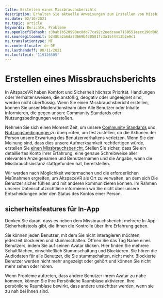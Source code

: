 ```yaml
---
title: Erstellen eines Missbrauchsberichts
description: Erhalten Sie aktuelle Anweisungen zum Erstellen von Missbrauchsberichten und In-App-Sicherheitsfeatures für AltspaceVR.
ms.date: 02/10/2021
ms.topic: article
keywords: Berichte, Probleme
ms.openlocfilehash: c3bab1b520998ec8dd77ca92c2eedcaae7158551aecc190d0654795d8b26db57
ms.sourcegitcommit: b248ba2a6da7d669b430581fc3a1544413b2e9c1
ms.translationtype: MT
ms.contentlocale: de-DE
ms.lasthandoff: 08/11/2021
ms.locfileid: "119126505"
---
```

# <a name="filing-an-abuse-report"></a>Erstellen eines Missbrauchsberichts

In AltspaceVR haben Komfort und Sicherheit höchste Priorität. Handlungen oder Verhaltensweisen, die anstößig, deogativ oder ungeeignet sind, werden nicht überflüssig. Wenn Sie einen Missbrauchsbericht erstellen, können Sie unser Moderationsteam über Alle Benutzer oder Inhalte informieren, die gegen unsere Community Standards oder Nutzungsbedingungen verstoßen.

Nehmen Sie sich einen Moment Zeit, um unsere [Community Standards](community-standards.md) und [Nutzungsbedingungen](https://altvr.com/terms-of-service/#:~:text=1%20Consideration.%20AltVR%20currently%20provides%20free%20access%20to,...%205%20Eligibility.%20...%206%20Additional%20Terms.%20)zu überprüfen, um festzustellen, ob die Aktionen der Person unsere Erwartung des Benutzerverhaltens verletzen. Wenn Sie der Meinung sind, dass dies unsere Aufmerksamkeit rechtfertigen würde, erstellen Sie [einen Missbrauchsbericht.](https://help.altvr.com/hc/requests/new?ticket_form_id=360000032154) Stellen Sie sicher, dass Sie ein detailliertes Konto ihrer Erfahrung, eine genaue Schreibweise aller relevanten Anzeigenamen und Benutzernamen und die Angabe, wann die Missbrauchsinstanz stattgefunden hat, bereitstellen. 

Wir werden nach Möglichkeit weitermachen und die erforderlichen Maßnahmen ergreifen, um AltspaceVR als Ort zu verwalten, an dem sich Die Benutzer sicher fühlen und mit anderen kommunizieren können. Im Rahmen unserer Datenschutzrichtlinie informieren wir Sie nicht über unsere Entscheidungen oder den Status des Kontos einer Person.

## <a name="in-app-safety-features"></a>sicherheitsfeatures für In-App

Denken Sie daran, dass es neben dem Missbrauchsbericht mehrere In-App-Sicherheitstools gibt, die Ihnen die Kontrolle über Ihre Erfahrung geben. 

Sie können jeden Benutzer, mit dem Sie nicht interagieren möchten, jederzeit blockieren und stummschalten. Öffnen Sie das Tag Name eines Benutzers, indem Sie auf seinen Avatar klicken. Hier finden Sie mehrere Schaltflächen, einschließlich Stummschaltung und Blockieren. Sie hören die Audiodaten für alle Benutzer, die Sie stummschalten, nicht mehr. Blockierte Benutzer werden nicht mehr angezeigt oder gehört und können Sie nicht mehr sehen oder hören. 

Wenn Probleme auftreten, dass andere Benutzer ihrem Avatar zu nahe kommen, können Sie Ihre Persönliche Raumblase aktivieren. Ihre persönliche Raumblase bewirkt, dass andere unsichtbar werden, wenn sie zu nah bei Ihnen sind. 